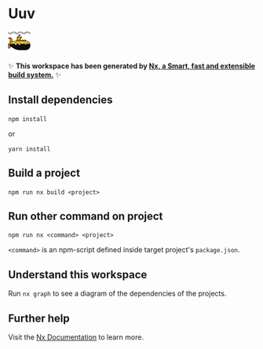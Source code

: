 # Uuv

<a alt="Nx logo" href="https://nx.dev" target="_blank" rel="noreferrer"><img src="uuv.png" width="45"></a>

✨ **This workspace has been generated by [Nx, a Smart, fast and extensible build system.](https://nx.dev)** ✨

## Install dependencies

```shell
npm install
``` 

or 

```shell
yarn install
``` 

## Build a project

```shell
npm run nx build <project>
``` 

## Run other command on project

```shell
npm run nx <command> <project>
``` 
`<command>` is an npm-script defined inside target project's `package.json`.


## Understand this workspace

Run `nx graph` to see a diagram of the dependencies of the projects.


## Further help

Visit the [Nx Documentation](https://nx.dev) to learn more.
